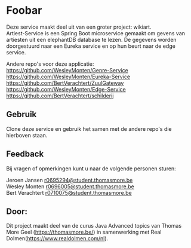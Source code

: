 # Foobar
Deze service maakt deel uit van een groter project: wikiart.  
Artiest-Service is een Spring Boot microservice gemaakt om gevens van artiesten uit een elephantDB database te lezen. De gegevens worden doorgestuurd naar een Eureka service en op hun beurt naar de edge service.

Andere repo's voor deze applicatie:  
https://github.com/WesleyMonten/Genre-Service  
https://github.com/WesleyMonten/Eureka-Service  
https://github.com/BertVerachtert/ZuulGateway  
https://github.com/WesleyMonten/Edge-Service  
https://github.com/BertVerachtert/schilderij

## Gebruik

Clone deze service en gebruik het samen met de andere repo's die hierboven staan.

## Feedback

Bij vragen of opmerkingen kunt u naar de volgende personen sturen:

Jeroen Jansen r0695294@student.thomasmore.be  
Wesley Monten r0696005@student.thomasmore.be  
Bert Verachtert r0710075@student.thomasmore.be  


## Door:

Dit project maakt deel van de curus Java Advanced topics van Thomas More Geel (https://thomasmore.be/) in samenwerking met Real Dolmen(https://www.realdolmen.com/nl).
